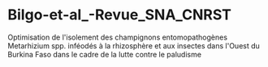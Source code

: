 # Bilgo-et-al_-Revue_SNA_CNRST
Optimisation de l'isolement des champignons entomopathogènes Metarhizium spp. inféodés à la rhizosphère et aux insectes dans l'Ouest du Burkina Faso dans le cadre de la lutte contre le paludisme
